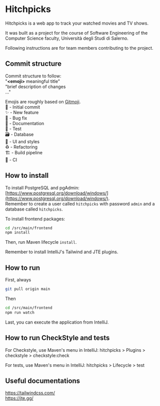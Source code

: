 # Hitchpicks

Hitchpicks is a web app to track your watched movies and TV shows.

It was built as a project for the course of Software Engineering of the Computer Science faculty, Università degli Studi di Salerno.

Following instructions are for team members contributing to the project.

## Commit structure

Commit structure to follow:  
"**\<emoji\>** meaningful title"  
"brief description of changes  
..."

Emojis are roughly based on [Gitmoji](https://gitmoji.dev/).  
🎉 - Initial commit  
✨ - New feature  
🐛 - Bug fix  
📝 - Documentation  
🧪 - Test  
🗃️ - Database  
💄 - UI and styles  
♻️ - Refactoring  
🏗️ - Build pipeline  
💚 - CI

## How to install

To install PostgreSQL and pgAdmin: [https://www.postgresql.org/download/windows/](https://www.postgresql.org/download/windows/).  
Remember to create a user called `hitchpicks` with password `admin` and a database called `hitchpicks`.

To install frontend packages:
```bash
cd /src/main/frontend
npm install
```

Then, run Maven lifecycle `install`.

Remember to install IntelliJ's Tailwind and JTE plugins.

## How to run

First, always
```bash
git pull origin main
```

Then
```bash
cd /src/main/frontend
npm run watch
```

Last, you can execute the application from IntelliJ.

## How to run CheckStyle and tests

For Checkstyle, use Maven's menu in IntelliJ:
hitchpicks > Plugins > checkstyle > checkstyle:check

For tests, use Maven's menu in IntelliJ:
hitchpicks > Lifecycle > test

## Useful documentations

https://tailwindcss.com/  
https://jte.gg/
